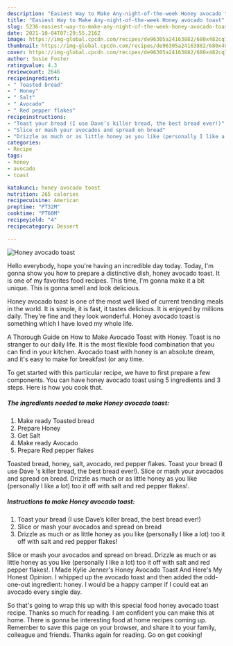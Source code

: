 ```yaml
---
description: "Easiest Way to Make Any-night-of-the-week Honey avocado toast"
title: "Easiest Way to Make Any-night-of-the-week Honey avocado toast"
slug: 5236-easiest-way-to-make-any-night-of-the-week-honey-avocado-toast
date: 2021-10-04T07:29:55.216Z
image: https://img-global.cpcdn.com/recipes/de96305a24163882/680x482cq70/honey-avocado-toast-recipe-main-photo.jpg
thumbnail: https://img-global.cpcdn.com/recipes/de96305a24163882/680x482cq70/honey-avocado-toast-recipe-main-photo.jpg
cover: https://img-global.cpcdn.com/recipes/de96305a24163882/680x482cq70/honey-avocado-toast-recipe-main-photo.jpg
author: Susie Foster
ratingvalue: 4.3
reviewcount: 2646
recipeingredient:
- " Toasted bread"
- " Honey"
- " Salt"
- " Avocado"
- " Red pepper flakes"
recipeinstructions:
- "Toast your bread (I use Dave’s killer bread, the best bread ever!)"
- "Slice or mash your avocados and spread on bread"
- "Drizzle as much or as little honey as you like (personally I like a lot) too it off with salt and red pepper flakes!"
categories:
- Recipe
tags:
- honey
- avocado
- toast

katakunci: honey avocado toast 
nutrition: 265 calories
recipecuisine: American
preptime: "PT32M"
cooktime: "PT60M"
recipeyield: "4"
recipecategory: Dessert

---
```



![Honey avocado toast](https://img-global.cpcdn.com/recipes/de96305a24163882/680x482cq70/honey-avocado-toast-recipe-main-photo.jpg)

Hello everybody, hope you're having an incredible day today. Today, I'm gonna show you how to prepare a distinctive dish, honey avocado toast. It is one of my favorites food recipes. This time, I'm gonna make it a bit unique. This is gonna smell and look delicious.

Honey avocado toast is one of the most well liked of current trending meals in the world. It is simple, it is fast, it tastes delicious. It is enjoyed by millions daily. They're fine and they look wonderful. Honey avocado toast is something which I have loved my whole life.

A Thorough Guide on How to Make Avocado Toast with Honey. Toast is no stranger to our daily life. It is the most flexible food combination that you can find in your kitchen. Avocado toast with honey is an absolute dream, and it&#39;s easy to make for breakfast (or any time.


To get started with this particular recipe, we have to first prepare a few components. You can have honey avocado toast using 5 ingredients and 3 steps. Here is how you cook that.

<!--inarticleads1-->

##### The ingredients needed to make Honey avocado toast:

1. Make ready  Toasted bread
1. Prepare  Honey
1. Get  Salt
1. Make ready  Avocado
1. Prepare  Red pepper flakes


Toasted bread, honey, salt, avocado, red pepper flakes. Toast your bread (I use Dave &#39;s killer bread, the best bread ever!). Slice or mash your avocados and spread on bread. Drizzle as much or as little honey as you like (personally I like a lot) too it off with salt and red pepper flakes!. 

<!--inarticleads2-->

##### Instructions to make Honey avocado toast:

1. Toast your bread (I use Dave’s killer bread, the best bread ever!)
1. Slice or mash your avocados and spread on bread
1. Drizzle as much or as little honey as you like (personally I like a lot) too it off with salt and red pepper flakes!


Slice or mash your avocados and spread on bread. Drizzle as much or as little honey as you like (personally I like a lot) too it off with salt and red pepper flakes!. I Made Kylie Jenner&#39;s Honey Avocado Toast And Here&#39;s My Honest Opinion. I whipped up the avocado toast and then added the odd-one-out ingredient: honey. I would be a happy camper if I could eat an avocado every single day. 

So that's going to wrap this up with this special food honey avocado toast recipe. Thanks so much for reading. I am confident you can make this at home. There is gonna be interesting food at home recipes coming up. Remember to save this page on your browser, and share it to your family, colleague and friends. Thanks again for reading. Go on get cooking!
